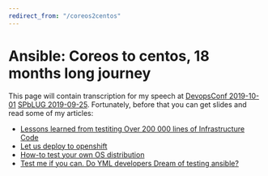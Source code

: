 ```yaml
---
redirect_from: "/coreos2centos"
---
```


# Ansible: Coreos to centos, 18 months long journey

This page will contain transcription for my speech at [DevopsConf 2019-10-01](https://devopsconf.io/moscow/2019/meetups#2331050) [SPbLUG 2019-09-25](http://spblug.org/). Fortunately, before that you can get slides and read some of my articles:

* [Lessons learned from testiting Over 200 000 lines of Infrastructure Code](http://www.goncharov.xyz/iac)
* [Let us deploy to openshift](http://www.goncharov.xyz/it/deploy2openshift-en.html)
* [How-to test your own OS distribution](http://www.goncharov.xyz/it/how-to-test-custom-os-distr.html)
* [Test me if you can. Do YML developers Dream of testing ansible?](http://www.goncharov.xyz/it/test-ansible-roles-via-testkitchen-inside-hyperv.html)
